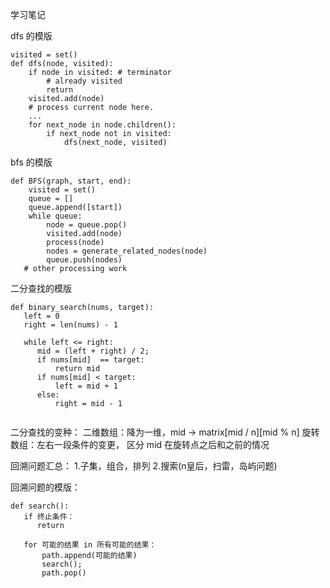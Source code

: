 学习笔记

dfs 的模版
```
visited = set()
def dfs(node, visited):
    if node in visited: # terminator    	
        # already visited     	
        return 	
    visited.add(node) 	
    # process current node here. 	
    ...	
    for next_node in node.children(): 		
        if next_node not in visited: 			
            dfs(next_node, visited)
```

bfs 的模版
```
def BFS(graph, start, end):
    visited = set()
    queue = []
    queue.append([start]) 	
    while queue: 		
        node = queue.pop()
        visited.add(node)
        process(node)
        nodes = generate_related_nodes(node)
        queue.push(nodes)	
   # other processing work 
```


二分查找的模版
```
def binary_search(nums, target):
   left = 0
   right = len(nums) - 1
   
   while left <= right:
      mid = (left + right) / 2;
      if nums[mid]  == target:
          return mid
      if nums[mid] < target:
          left = mid + 1
      else:
          right = mid - 1
      
```

二分查找的变种：
二维数组：降为一维，mid -> matrix[mid / n][mid % n]
旋转数组：左右一段条件的变更， 区分 mid 在旋转点之后和之前的情况

回溯问题汇总：
1.子集，组合，排列
2.搜索(n皇后，扫雷，岛屿问题)

回溯问题的模版：
```
def search():
   if 终止条件：
      return
   
   for 可能的结果 in 所有可能的结果：
       path.append(可能的结果)
       search();
       path.pop()
```
       



